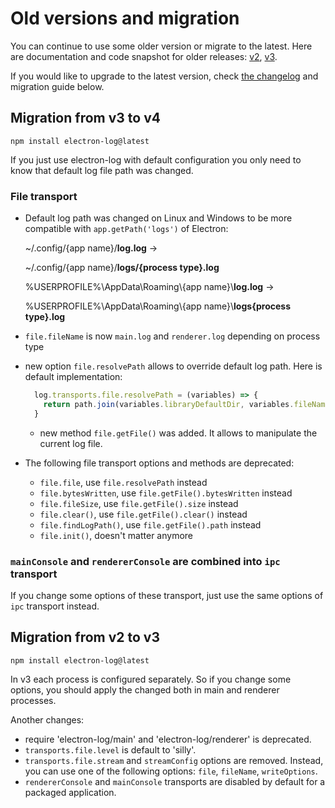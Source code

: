 # Old versions and migration

You can continue to use some older version or migrate to the latest. Here are
documentation and code snapshot for older releases:
[v2](https://github.com/megahertz/electron-log/tree/v2.2.17),
[v3](https://github.com/megahertz/electron-log/tree/v3.0.9).

If you would like to upgrade to the latest version, check
[the changelog](../CHANGELOG.md) and migration guide below.

## Migration from v3 to v4

`npm install electron-log@latest`

If you just use electron-log with default configuration you only need to know
that default log file path was changed.

### File transport

 - Default log path was changed on Linux and Windows to be more compatible
   with `app.getPath('logs')` of Electron:
   
   ~/.config/{app name}/**log.log** →
   
   ~/.config/{app name}/**logs/{process type}.log**
   
   %USERPROFILE%\\AppData\\Roaming\\{app name}\\**log.log** →
   
   %USERPROFILE%\\AppData\\Roaming\\{app name}\\**logs\{process type}.log**
   
 - `file.fileName` is now `main.log` and `renderer.log` depending on process
   type
   
 - new option `file.resolvePath` allows to override default log path. Here
   is default implementation: 
   
   ```js
     log.transports.file.resolvePath = (variables) => {
       return path.join(variables.libraryDefaultDir, variables.fileName);
     }
   ```
   
   - new method `file.getFile()` was added. It allows to manipulate the current
     log file.
   
 - The following file transport options and methods are deprecated:
 
   - `file.file`, use `file.resolvePath` instead
   - `file.bytesWritten`, use `file.getFile().bytesWritten` instead
   - `file.fileSize`, use `file.getFile().size` instead
   - `file.clear()`, use `file.getFile().clear()` instead
   - `file.findLogPath()`, use `file.getFile().path` instead
   - `file.init()`, doesn't matter anymore
   
### `mainConsole` and `rendererConsole` are combined into `ipc` transport

If you change some options of these transport, just use the same options of
`ipc` transport instead.

## Migration from v2 to v3

`npm install electron-log@latest`

In v3 each process is configured separately. So if you change some options, you
should apply the changed both in main and renderer processes.

Another changes:

 - require 'electron-log/main' and 'electron-log/renderer' is deprecated.
 - `transports.file.level` is default to 'silly'.
 - `transports.file.stream` and `streamConfig` options are removed. Instead, you
   can use one of the following options: `file`, `fileName`, `writeOptions`.
 - `rendererConsole` and `mainConsole` transports are disabled by default for
   a packaged application.
